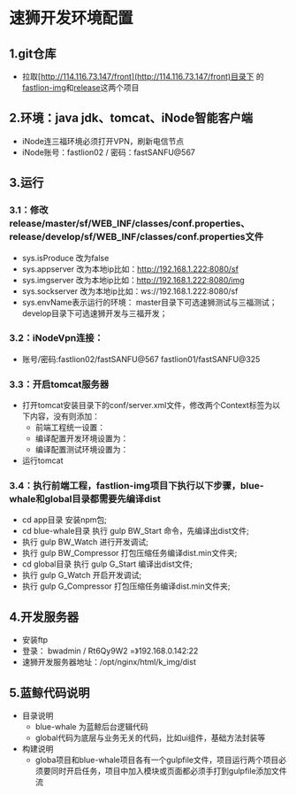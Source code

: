 # 速狮开发环境配置

## 1.git仓库
- 拉取[http://114.116.73.147/front](http://114.116.73.147/front)目录下
的[fastlion-img](http://114.116.73.147/front/fastlion-img)和[release](http://114.116.73.147/publish/release)这两个项目

## 2.环境：java jdk、tomcat、iNode智能客户端
   - iNode连三福环境必须打开VPN，刷新电信节点
   - iNode账号：fastlion02 / 密码：fastSANFU@567

## 3.运行
### 3.1：修改release/master/sf/WEB_INF/classes/conf.properties、release/develop/sf/WEB_INF/classes/conf.properties文件
   - sys.isProduce 改为false
   - sys.appserver 改为本地ip比如：http://192.168.1.222:8080/sf
   - sys.imgserver 改为本地ip比如：http://192.168.1.222:8080/img
   - sys.sockserver 改为本地ip比如：ws://192.168.1.222:8080/sf
   - sys.envName表示运行的环境： master目录下可选速狮测试与三福测试；develop目录下可选速狮开发与三福开发；

### 3.2：iNodeVpn连接：
   - 账号/密码:fastlion02/fastSANFU@567    fastlion01/fastSANFU@325

### 3.3：开启tomcat服务器
   - 打开tomcat安装目录下的conf/server.xml文件，修改两个Context标签为以下内容，没有则添加：
      - 前端工程统一设置：<Context docBase="D:\frontend\gitlab\fastlion-img" path="/img" reloadable="true"/>
      - 编译配置开发环境设置为：<Context docBase="D:\frontend\gitlab\release\develop\sf" path="/sf" reloadable="true"/>
      - 编译配置测试环境设置为：<Context docBase="D:\frontend\gitlab\release\master\sf" path="/sf" reloadable="true"/>
   - 运行tomcat

### 3.4：执行前端工程，fastlion-img项目下执行以下步骤，blue-whale和global目录都需要先编译dist
   - cd app目录 安装npm包;
   - cd blue-whale目录 执行 gulp BW_Start 命令，先编译出dist文件; 
   - 执行 gulp BW_Watch 进行开发调试;
   - 执行 gulp BW_Compressor 打包压缩任务编译dist.min文件夹;
   - cd global目录 执行 gulp G_Start 编译出dist文件;
   - 执行 gulp G_Watch 开启开发调试;
   - 执行 gulp G_Compressor 打包压缩任务编译dist.min文件夹;

## 4.开发服务器
   - 安装ftp
   - 登录： bwadmin / Rt6Qy9W2 =》192.168.0.142:22
   - 速狮开发服务器地址：/opt/nginx/html/k_img/dist

## 5.蓝鲸代码说明
   - 目录说明
      - blue-whale  为蓝鲸后台逻辑代码
      - global代码为底层与业务无关的代码，比如ui组件，基础方法封装等
   - 构建说明
      - globa项目和blue-whale项目各有一个gulpfile文件，项目运行两个项目必须要同时开启任务，项目中加入模块或页面都必须手打到gulpfile添加文件流